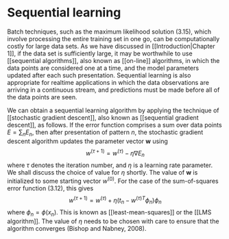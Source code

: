 # Sequential learning
Batch techniques, such as the maximum likelihood solution (3.15), which involve
processing the entire training set in one go, can be computationally costly for
large data sets. As we have discussed in [[Introduction|Chapter 1]], if the data set is sufficiently large, it may be worthwhile to use [[sequential algorithms]], also known as [[on-line]] algorithms, in which the data points are considered one at a time, and the model parameters updated after each such presentation. Sequential learning is also appropriate for realtime applications in which the data observations are arriving in a continuous stream, and predictions must be made before all of the data points are seen.

We can obtain a sequential learning algorithm by applying the technique of
[[stochastic gradient descent]], also known as [[sequential gradient descent]], as follows. If the error function comprises a sum over data points $E = \sum_nE_n$, then after presentation of pattern *n*, the stochastic gradient descent algorithm updates the parameter vector **w** using
$$
w^{(\tau+1)}=w^{(\tau)} - \eta\nabla E_n
\tag{3.22}
$$
where $\tau$ denotes the iteration number, and $\eta$ is a learning rate parameter. We shall discuss the choice of value for $\eta$ shortly. The value of **w** is initialized to some starting vector $w^{(0)}$. For the case of the sum-of-squares error function (3.12), this gives
$$
w^{(\tau+1)}=w^{(\tau)} + \eta(t_n-w^{(\tau)T}\phi_n)\phi_n
\tag{3.23}
$$
where $\phi_n = \phi(x_n)$. This is known as [[least-mean-squares]] or the [[LMS algorithm]].
The value of $\eta$ needs to be chosen with care to ensure that the algorithm converges
(Bishop and Nabney, 2008).